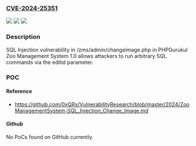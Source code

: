 ### [CVE-2024-25351](https://cve.mitre.org/cgi-bin/cvename.cgi?name=CVE-2024-25351)
![](https://img.shields.io/static/v1?label=Product&message=n%2Fa&color=blue)
![](https://img.shields.io/static/v1?label=Version&message=n%2Fa&color=blue)
![](https://img.shields.io/static/v1?label=Vulnerability&message=n%2Fa&color=brighgreen)

### Description

SQL Injection vulnerability in /zms/admin/changeimage.php in PHPGurukul Zoo Management System 1.0 allows attackers to run arbitrary SQL commands via the editid parameter.

### POC

#### Reference
- https://github.com/0xQRx/VulnerabilityResearch/blob/master/2024/ZooManagementSystem-SQL_Injection_Change_Image.md

#### Github
No PoCs found on GitHub currently.

